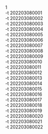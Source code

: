 1  
-t 202203080001  
-t 202203080002  
-t 202203080003  
-t 202203080004  
-t 202203080005  
-t 202203080006  
-t 202203080007  
-t 202203080008  
-t 202203080009  
-t 202203080010  
-t 202203080011  
-t 202203080012  
-t 202203080013  
-t 202203080014  
-t 202203080015  
-t 202203080016  
-t 202203080017  
-t 202203080018  
-t 202203080019  
-t 202203080020  
-t 202203080021  
-t 202203080022  
